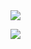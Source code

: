 
<img align="center" src="https://github-readme-stats.vercel.app/api?username=MustangYM&title_color=00FFBD&show_icons=true&icon_color=00FFBD&text_color=00FFBD&bg_color=01033F&hide_title=false" />
<p align="left"> 
  <img src="https://profile-counter.glitch.me/MustangYM/count.svg" /><br>
</p>
